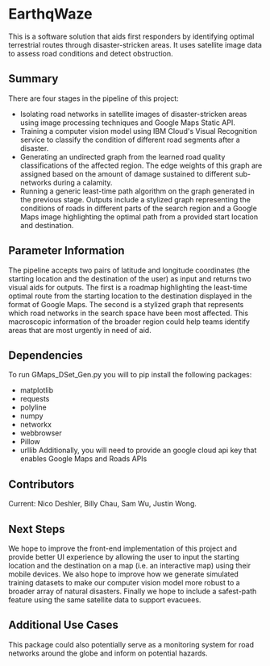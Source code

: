 # EarthqWaze
This is a software solution that aids first responders by identifying optimal terrestrial routes through disaster-stricken areas. It uses satellite image data to assess road conditions and detect obstruction.

## Summary
There are four stages in the pipeline of this project:
* Isolating road networks in satellite images of disaster-stricken areas using image processing techniques and Google Maps Static API.
* Training a computer vision model using IBM Cloud's Visual Recognition service to classify the condition of different road segments after a disaster.
* Generating an undirected graph from the learned road quality classifications of the affected region. The edge weights of this graph are assigned based on the amount of damage sustained to different sub-networks during a calamity. 
* Running a generic least-time path algorithm on the graph generated in the previous stage. Outputs include a stylized graph representing the conditions of roads in different parts of the search region and a Google Maps image highlighting the optimal path from a provided start location and destination.

## Parameter Information
The pipeline accepts two pairs of latitude and longitude coordinates (the starting location and the destination of the user) as input and returns two visual aids for outputs. The first is a roadmap highlighting the least-time optimal route from the starting location to the destination displayed in the format of Google Maps. The second is a stylized graph that represents which road networks in the search space have been most affected. This macroscopic information of the broader region could help teams identify areas that are most urgently in need of aid.

## Dependencies
To run GMaps_DSet_Gen.py you will to pip install the following packages:
* matplotlib
* requests
* polyline
* numpy
* networkx
* webbrowser
* Pillow
* urllib
Additionally, you will need to provide an google cloud api key that enables Google Maps and Roads APIs

## Contributors
Current: Nico Deshler, Billy Chau, Sam Wu, Justin Wong.

## Next Steps
We hope to improve the front-end implementation of this project and provide better UI experience by allowing the user to input the starting location and the destination on a map (i.e. an interactive map) using their mobile devices. We also hope to improve how we generate simulated training datasets to make our computer vision model more robust to a broader array of natural disasters. Finally we hope to include a safest-path feature using the same satellite data to support evacuees.

## Additional Use Cases 
This package could also potentially serve as a monitoring system for road networks around the globe and inform on potential hazards.
